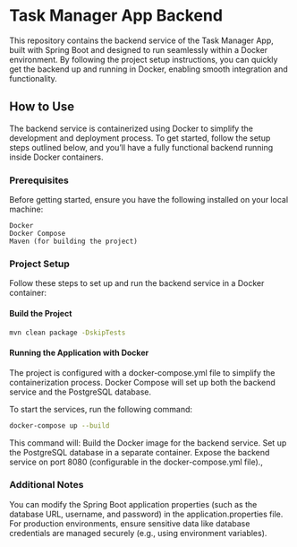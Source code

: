 # Task Manager App Backend
This repository contains the backend service of the Task Manager App, built with Spring Boot and designed to run seamlessly within a Docker environment. By following the project setup instructions, you can quickly get the backend up and running in Docker, enabling smooth integration and functionality.

## How to Use
The backend service is containerized using Docker to simplify the development and deployment process. To get started, follow the setup steps outlined below, and you’ll have a fully functional backend running inside Docker containers.

### Prerequisites
Before getting started, ensure you have the following installed on your local machine:

    Docker
    Docker Compose
    Maven (for building the project)

### Project Setup
Follow these steps to set up and run the backend service in a Docker container:

#### Build the Project
```bash
mvn clean package -DskipTests
```

#### Running the Application with Docker
The project is configured with a docker-compose.yml file to simplify the containerization process. Docker Compose will set up both the backend service and the PostgreSQL database.

To start the services, run the following command:
```bash
docker-compose up --build
```
This command will:
    Build the Docker image for the backend service.
    Set up the PostgreSQL database in a separate container.
    Expose the backend service on port 8080 (configurable in the docker-compose.yml file).,


### Additional Notes
You can modify the Spring Boot application properties (such as the database URL, username, and password) in the application.properties file.
For production environments, ensure sensitive data like database credentials are managed securely (e.g., using environment variables).